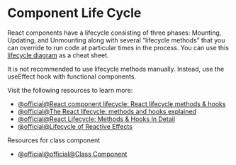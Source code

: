 # Component Life Cycle

React components have a lifecycle consisting of three phases: Mounting, Updating, and Unmounting along with several “lifecycle methods” that you can override to run code at particular times in the process. You can use this [lifecycle diagram](https://projects.wojtekmaj.pl/react-lifecycle-methods-diagram/) as a cheat sheet.

It is not recommended to use lifecycle methods manually. Instead, use the useEffect hook with functional components.

Visit the following resources to learn more:

- [@official@React component lifecycle: React lifecycle methods & hooks](https://tsh.io/blog/react-component-lifecycle-methods-vs-hooks/)
- [@official@The React lifecycle: methods and hooks explained](https://retool.com/blog/the-react-lifecycle-methods-and-hooks-explained#react-hooks-and-the-component-lifecycle)
- [@official@React Lifecycle: Methods & Hooks In Detail](https://www.bairesdev.com/blog/react-lifecycle-methods-hooks/)
- [@official@Lifecycle of Reactive Effects](https://react.dev/learn/lifecycle-of-reactive-effectsv)

Resources for class component

- [@official@official@Class Component](https://react.dev/reference/react/Component)
